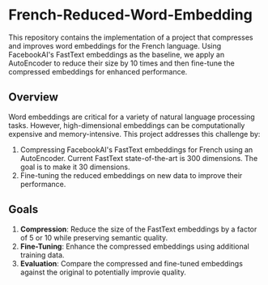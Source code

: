 # French-Reduced-Word-Embedding

This repository contains the implementation of a project that compresses and improves word embeddings for the French language. Using FacebookAI's FastText embeddings as the baseline, we apply an AutoEncoder to reduce their size by 10 times and then fine-tune the compressed embeddings for enhanced performance.

## Overview

Word embeddings are critical for a variety of natural language processing tasks. However, high-dimensional embeddings can be computationally expensive and memory-intensive. This project addresses this challenge by:

1. Compressing FacebookAI's FastText embeddings for French using an AutoEncoder. Current FastText state-of-the-art is 300 dimensions. The goal is to make it 30 dimensions.
2. Fine-tuning the reduced embeddings on new data to improve their performance.

## Goals

1. **Compression**: Reduce the size of the FastText embeddings by a factor of 5 or 10 while preserving semantic quality.
2. **Fine-Tuning**: Enhance the compressed embeddings using additional training data.
3. **Evaluation**: Compare the compressed and fine-tuned embeddings against the original to potentially improvie quality.
